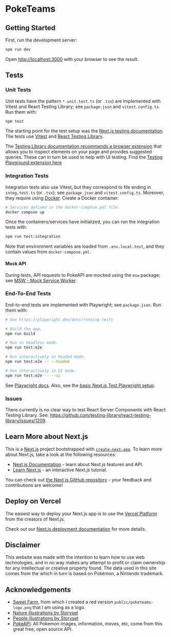 # PokeTeams

## Getting Started

First, run the development server:

```bash
npm run dev
```

Open [http://localhost:3000](http://localhost:3000) with your browser to see the result.

## Tests

### Unit Tests

Unit tests have the pattern `*.unit.test.ts` (or `.tsx`) are implemented with Vitest and React Testing Library; see `package.json` and
`vitest.config.ts`. Run them with:

```bash
npm test
```

The starting point for the test setup was the [Next.js testing documentation](https://nextjs.org/docs/pages/building-your-application/optimizing/testing). The tests use [Vitest](https://vitest.dev/) and [React Testing Library](https://testing-library.com/docs/react-testing-library/intro/).

The [Testing Library documentation recommends a browser extension](https://testing-library.com/docs/queries/about#browser-extension) that allows you to inspect elements on your page and provides suggested queries. These can in turn be used to help with UI testing. Find the [Testing Playground extension here](https://chromewebstore.google.com/detail/testing-playground/hejbmebodbijjdhflfknehhcgaklhano)

### Integration Tests

Integration tests also use Vitest, but they correspond to file ending in `integ.test.ts` (or `.tsx`); see `package.json` and `vitest.config.ts`. Moreover, they require using [Docker](https://docs.docker.com/engine/install/). Create a Docker container:

```bash
# Services defined in the docker-compose.yml file.
docker compose up
```

Once the containers/services have initialized, you can run the integration tests with:

```bash
npm run test:integration
```

Note that environment variables are loaded from `.env.local.test`, and they contain values from `docker-compose.yml`.

#### Mock API

During tests, API requests to PokeAPI are mocked using the `msw` package; see [MSW - Mock Service Worker](https://mswjs.io/).

### End-To-End Tests

End-to-end tests are implemented with Playwright; see `package.json`. Run them with:

```bash
# See https://playwright.dev/docs/running-tests

# Build the app.
npm run build

# Run in headless mode.
npm run test:e2e

# Run interactively in headed mode.
npm run test:e2e -- --headed

# Run interactively in UI mode.
npm run test:e2e -- --ui
```

See [Playwright docs](https://playwright.dev/). Also, see the [basic Next.js Test Playwright setup](https://nextjs.org/docs/pages/building-your-application/optimizing/testing#manual-setup-1).

### Issues

There currently is no clear way to test React Server Components with React Testing Library. See: https://github.com/testing-library/react-testing-library/issues/1209.

## Learn More about Next.js

This is a [Next.js](https://nextjs.org/) project bootstrapped with [`create-next-app`](https://github.com/vercel/next.js/tree/canary/packages/create-next-app). To learn more about Next.js, take a look at the following resources:

- [Next.js Documentation](https://nextjs.org/docs) - learn about Next.js features and API.
- [Learn Next.js](https://nextjs.org/learn) - an interactive Next.js tutorial.

You can check out [the Next.js GitHub repository](https://github.com/vercel/next.js/) - your feedback and contributions are welcome!

## Deploy on Vercel

The easiest way to deploy your Next.js app is to use the [Vercel Platform](https://vercel.com/new?utm_medium=default-template&filter=next.js&utm_source=create-next-app&utm_campaign=create-next-app-readme) from the creators of Next.js.

Check out our [Next.js deployment documentation](https://nextjs.org/docs/deployment) for more details.

## Disclaimer

This website was made with the intention to learn how to use web technologies, and in no way makes any attempt to profit or claim ownership for any intellectual or creative property found. The data used in this site comes from the which in turn is based on Pokémon, a Nintendo trademark.

## Acknowledgements

- [Sweet Farm](https://thenounproject.com/sweetfarm/collection/pokemon-go/), from which I created a red version `public/poketeams-logo.png` that I am using as a logo.
- [Nature illustrations by Storyset](https://storyset.com/nature)
- [People illustrations by Storyset](https://storyset.com/people)
- [PokeAPI](https://pokeapi.co/): All Pokemon images, information, moves, etc, come from this great free, open source API.